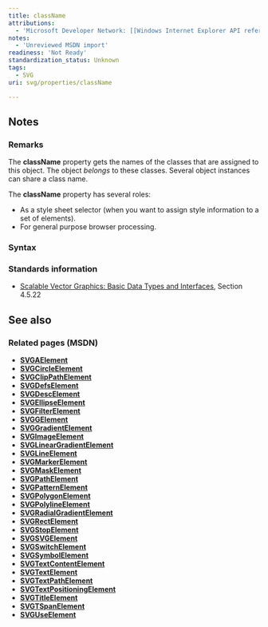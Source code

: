 ```yaml
---
title: className
attributions:
  - 'Microsoft Developer Network: [[Windows Internet Explorer API reference](http://msdn.microsoft.com/en-us/library/ie/hh828809%28v=vs.85%29.aspx) Article]'
notes:
  - 'Unreviewed MSDN import'
readiness: 'Not Ready'
standardization_status: Unknown
tags:
  - SVG
uri: svg/properties/className

---
```

## <span>Notes</span>

### <span>Remarks</span>

The **className** property gets the names of the classes that are assigned to this object. The object *belongs* to these classes. Several object instances can share a class name.

The **className** property has several roles:

-   As a style sheet selector (when you want to assign style information to a set of elements).
-   For general purpose browser processing.

### <span>Syntax</span>

### <span>Standards information</span>

-   [Scalable Vector Graphics: Basic Data Types and Interfaces](http://go.microsoft.com/fwlink/p/?linkid=204732), Section 4.5.22

## <span>See also</span>

### <span>Related pages (MSDN)</span>

-   [**SVGAElement**](/svg/elements/a)
-   [**SVGCircleElement**](/svg/elements/circle)
-   [**SVGClipPathElement**](/svg/elements/clipPath)
-   [**SVGDefsElement**](/svg/elements/defs)
-   [**SVGDescElement**](/svg/elements/desc)
-   [**SVGEllipseElement**](/svg/elements/ellipse)
-   [**SVGFilterElement**](/svg/elements/filter)
-   [**SVGGElement**](/svg/elements/g)
-   [**SVGGradientElement**](/svg/elements/gradient)
-   [**SVGImageElement**](/svg/elements/image)
-   [**SVGLinearGradientElement**](/svg/elements/linearGradient)
-   [**SVGLineElement**](/svg/elements/line)
-   [**SVGMarkerElement**](/svg/elements/marker)
-   [**SVGMaskElement**](/svg/elements/mask)
-   [**SVGPathElement**](/svg/elements/path)
-   [**SVGPatternElement**](/svg/elements/patterrn)
-   [**SVGPolygonElement**](/svg/elements/polygon)
-   [**SVGPolylineElement**](/svg/elements/polyline)
-   [**SVGRadialGradientElement**](/svg/elements/radialGradient)
-   [**SVGRectElement**](/svg/elements/rect)
-   [**SVGStopElement**](/svg/elements/stop)
-   [**SVGSVGElement**](/svg/elements/svg)
-   [**SVGSwitchElement**](/svg/elements/switch)
-   [**SVGSymbolElement**](/svg/elements/symbol)
-   [**SVGTextContentElement**](/svg/elements/etextContent)
-   [**SVGTextElement**](/svg/elements/text)
-   [**SVGTextPathElement**](/svg/elements/textPath)
-   [**SVGTextPositioningElement**](/svg/elements/textPositioning)
-   [**SVGTitleElement**](/svg/elements/title)
-   [**SVGTSpanElement**](/svg/elements/tspan)
-   [**SVGUseElement**](/svg/elements/use)
